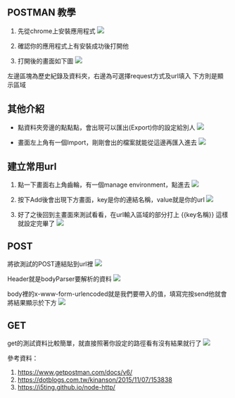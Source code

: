 ## POSTMAN 教學

1. 先從chrome上安裝應用程式
![](https://github.com/ST2DE/wee1-homework-yf-ashu/blob/master/notebook/img/postman1.png?raw=true)

2. 確認你的應用程式上有安裝成功後打開他

3. 打開後的畫面如下圖
![](https://github.com/ST2DE/wee1-homework-yf-ashu/blob/master/notebook/img/postman2.png?raw=true)

左邊區塊為歷史紀錄及資料夾，右邊為可選擇request方式及url填入
下方則是顯示區域

## 其他介紹
* 點資料夾旁邊的點點點，會出現可以匯出(Export)你的設定給別人
![](https://github.com/ST2DE/wee1-homework-yf-ashu/blob/master/notebook/img/postman7.png?raw=true)

* 畫面左上角有一個Import，剛剛會出的檔案就能從這邊再匯入進去
![](https://github.com/ST2DE/wee1-homework-yf-ashu/blob/master/notebook/img/postman8.png?raw=true)


## 建立常用url
1. 點一下畫面右上角齒輪，有一個manage environment，點進去
![](https://github.com/ST2DE/wee1-homework-yf-ashu/blob/master/notebook/img/postman9.png?raw=true)


2. 按下Add後會出現下方畫面，key是你的連結名稱，value就是你的url
![](https://github.com/ST2DE/wee1-homework-yf-ashu/blob/master/notebook/img/postman10.png?raw=true)


3. 好了之後回到主畫面來測試看看，在url輸入區域的部分打上  {{key名稱}} 這樣就設定完畢了
![](https://github.com/ST2DE/wee1-homework-yf-ashu/blob/master/notebook/img/postman11.png?raw=true)

## POST
將欲測試的POST連結貼到url裡
![](https://github.com/ST2DE/wee1-homework-yf-ashu/blob/master/notebook/img/postman3.png?raw=true)

Header就是bodyParser要解析的資料
![](https://github.com/ST2DE/wee1-homework-yf-ashu/blob/master/notebook/img/postman4.png?raw=true)

body裡的x-www-form-urlencoded就是我們要帶入的值，填寫完按send他就會將結果顯示於下方
![](https://github.com/ST2DE/wee1-homework-yf-ashu/blob/master/notebook/img/postman5.png?raw=true)

## GET
get的測試資料比較簡單，就直接照著你設定的路徑看有沒有結果就行了
![](https://github.com/ST2DE/wee1-homework-yf-ashu/blob/master/notebook/img/postman6.png?raw=true)

參考資料：
1. https://www.getpostman.com/docs/v6/
2. https://dotblogs.com.tw/kinanson/2015/11/07/153838
3. https://i5ting.github.io/node-http/
